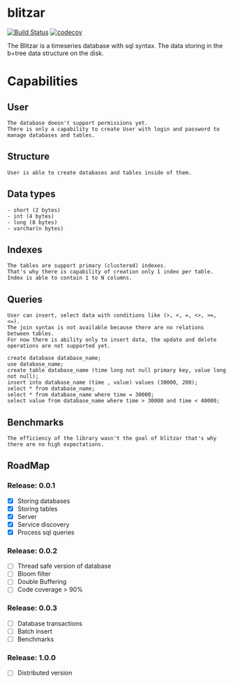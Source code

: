 # blitzar
[![Build Status](https://travis-ci.org/toxa108/blitzar.svg?branch=master)](https://travis-ci.org/toxa108/blitzar)
[![codecov](https://codecov.io/gh/toxa108/blitzar/branch/master/graph/badge.svg)](https://codecov.io/gh/toxa108/blitzar)

The Blitzar is a timeseries database with sql syntax. 
The data storing in the b+tree data structure on the disk. 

Capabilities
======

User
------
```
The database doesn't support permissions yet.
There is only a capability to create User with login and password to manage databases and tables. 
```

Structure
------
```
User is able to create databases and tables inside of them.
```

Data types
------
```
- short (2 bytes)
- int (4 bytes)
- long (8 bytes)
- varchar(n bytes)
```

Indexes
------
```
The tables are support primary (clustered) indexes. 
That's why there is capability of creation only 1 index per table. Index is able to contain 1 to N columns. 
```

Queries
------
```
User can insert, select data with conditions like (>, <, =, <>, >=, <=). 
The join syntax is not available because there are no relations between tables. 
For now there is ability only to insert data, the update and delete operations are not supported yet.

create database database_name;
use database_name;
create table database_name (time long not null primary key, value long not null);
insert into database_name (time , value) values (30000, 200);
select * from database_name;
select * from database_name where time = 30000;
select value from database_name where time > 30000 and time < 40000;
```

Benchmarks
------
```
The efficiency of the library wasn't the goal of blitzar that's why there are no high expectations.
``` 

## RoadMap

### Release: 0.0.1
- [x]  Storing databases
- [x]  Storing tables
- [x]  Server
- [x]  Service discovery
- [x]  Process sql queries

### Release: 0.0.2

- [ ]  Thread safe version of database
- [ ]  Bloom filter
- [ ]  Double Buffering
- [ ]  Code coverage > 90% 

### Release: 0.0.3

- [ ]  Database transactions
- [ ]  Batch insert
- [ ]  Benchmarks

### Release: 1.0.0

- [ ]  Distributed version

